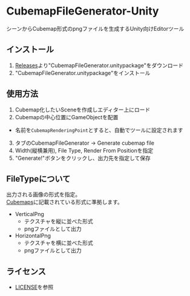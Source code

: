 # CubemapFileGenerator-Unity
シーンからCubemap形式のpngファイルを生成するUnity向けEditorツール

## インストール
1. [Releases](https://github.com/tsgcpp/CubemapFileGenerator-Unity/releases)より"CubemapFileGenerator.unitypackage"をダウンロード
2. "CubemapFileGenerator.unitypackage"をインストール

## 使用方法
1. Cubemap化したいSceneを作成しエディター上にロード
2. Cubemapの中心位置にGameObjectを配置
  - 名前を`CubemapRenderingPoint`とすると、自動でツールに設定されます
3. タブのCubemapFileGenerator -> Generate cubemap file
4. Width(縦横兼用), File Type, Render From Positionを指定
5. "Generate!"ボタンをクリックし、出力先を指定して保存

## FileTypeについて
出力される画像の形式を指定。  
[Cubemaps](https://docs.unity3d.com/Manual/class-Cubemap.html)に記載されている形式に準拠します。

- VerticalPng
  - テクスチャを縦に並べた形式
  - pngファイルとして出力
- HorizontalPng
  - テクスチャを横に並べた形式
  - pngファイルとして出力

## ライセンス
- [LICENSE](./LICENSE)を参照
